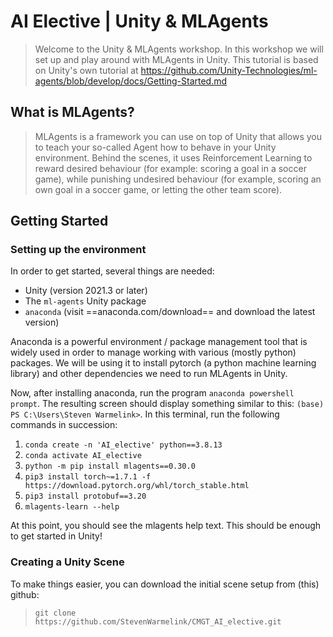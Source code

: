 # AI Elective | Unity & MLAgents

> Welcome to the Unity & MLAgents workshop. In this workshop we will set up and play around with MLAgents in Unity. This tutorial is based on Unity's own tutorial at https://github.com/Unity-Technologies/ml-agents/blob/develop/docs/Getting-Started.md

## What is MLAgents?

> MLAgents is a framework you can use on top of Unity that allows you to teach your so-called Agent how to behave in your Unity environment. Behind the scenes, it uses Reinforcement Learning to reward desired behaviour (for example: scoring a goal in a soccer game), while punishing undesired behaviour (for example, scoring an own goal in a soccer game, or letting the other team score). 

## Getting Started 

### Setting up the environment

In order to get started, several things are needed:

 - Unity (version 2021.3 or later)
 - The `ml-agents` Unity package
 - `anaconda` (visit ==anaconda.com/download== and download the latest version)

Anaconda is a powerful environment / package management tool that is widely used in order to manage working with various (mostly python) packages. We will be using it to install pytorch (a python machine learning library) and other dependencies we need to run MLAgents in Unity.  

Now, after installing anaconda, run the program `anaconda powershell prompt`. The resulting screen should display something similar to this: `(base) PS C:\Users\Steven Warmelink>`. In this terminal, run the following commands in succession:

1. `conda create -n 'AI_elective' python==3.8.13`
2. `conda activate AI_elective`
3. `python -m pip install mlagents==0.30.0`
4. `pip3 install torch~=1.7.1 -f https://download.pytorch.org/whl/torch_stable.html`
5. `pip3 install protobuf==3.20`
6. `mlagents-learn --help`

At this point, you should see the mlagents help text. This should be enough to get started in Unity!

### Creating a Unity Scene

To make things easier, you can download the initial scene setup from (this) github:

> `git clone https://github.com/StevenWarmelink/CMGT_AI_elective.git`

